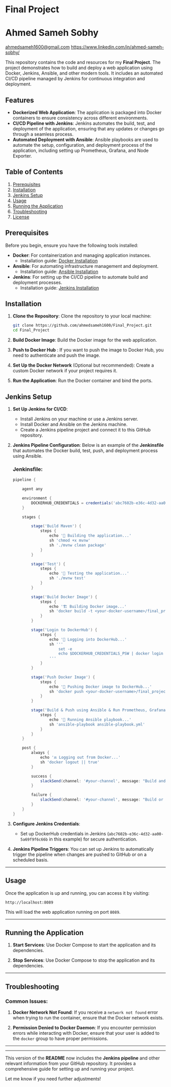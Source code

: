 # Final Project
# Ahmed Sameh Sobhy
ahmedsameh1600@gmail.com
https://www.linkedin.com/in/ahmed-sameh-sobhy/

This repository contains the code and resources for my **Final Project**. The project demonstrates how to build and deploy a web application using Docker, Jenkins, Ansible, and other modern tools. It includes an automated CI/CD pipeline managed by Jenkins for continuous integration and deployment.

## Features

- **Dockerized Web Application**: The application is packaged into Docker containers to ensure consistency across different environments.
- **CI/CD Pipeline with Jenkins**: Jenkins automates the build, test, and deployment of the application, ensuring that any updates or changes go through a seamless process.
- **Automated Deployment with Ansible**: Ansible playbooks are used to automate the setup, configuration, and deployment process of the application, including setting up Prometheus, Grafana, and Node Exporter.

## Table of Contents

1. [Prerequisites](#prerequisites)
2. [Installation](#installation)
3. [Jenkins Setup](#jenkins-setup)
4. [Usage](#usage)
5. [Running the Application](#running-the-application)
6. [Troubleshooting](#troubleshooting)
7. [License](#license)

## Prerequisites

Before you begin, ensure you have the following tools installed:

- **Docker**: For containerization and managing application instances.
  - Installation guide: [Docker Installation](https://docs.docker.com/get-docker/)
- **Ansible**: For automating infrastructure management and deployment.
  - Installation guide: [Ansible Installation](https://docs.ansible.com/ansible/latest/installation_guide/index.html)
- **Jenkins**: For setting up the CI/CD pipeline to automate build and deployment processes.
  - Installation guide: [Jenkins Installation](https://www.jenkins.io/doc/book/installing/)

## Installation

1. **Clone the Repository**:
   Clone the repository to your local machine:
   ```bash
   git clone https://github.com/ahmedsameh1600/Final_Project.git
   cd Final_Project
   ```

2. **Build Docker Image**:
   Build the Docker image for the web application.

3. **Push to Docker Hub** :
   If you want to push the image to Docker Hub, you need to authenticate and push the image.

4. **Set Up the Docker Network** (Optional but recommended):
   Create a custom Docker network if your project requires it.

5. **Run the Application**:
   Run the Docker container and bind the ports.

## Jenkins Setup

1. **Set Up Jenkins for CI/CD**:
   - Install Jenkins on your machine or use a Jenkins server.
   - Install Docker and Ansible on the Jenkins machine.
   - Create a Jenkins pipeline project and connect it to this GitHub repository.
   
2. **Jenkins Pipeline Configuration**:
   Below is an example of the **Jenkinsfile** that automates the Docker build, test, push, and deployment process using Ansible.

   ### Jenkinsfile:
   ```groovy
   pipeline {

       agent any

       environment {
           DOCKERHUB_CREDENTIALS = credentials('abc7602b-e36c-4d32-aa00-5a69f9f6c66b')
       }

       stages {

           stage('Build Maven') {
               steps {
                   echo '🔧 Building the application...'
                   sh 'chmod +x mvnw'
                   sh './mvnw clean package'
               }
           }

           stage('Test') {
               steps {
                   echo '🧪 Testing the application...'
                   sh './mvnw test'
               }
           }

           stage('Build Docker Image') {
               steps {
                   echo '🏗️ Building Docker image...'
                   sh 'docker build -t <your-docker-username>/final_project .'
               }
           }

           stage('Login to DockerHub') {
               steps {
                   echo '🔐 Logging into DockerHub...'
                   sh '''
                       set -e
                       echo $DOCKERHUB_CREDENTIALS_PSW | docker login -u $DOCKERHUB_CREDENTIALS_USR --password-stdin
                   '''
               }
           }

           stage('Push Docker Image') {
               steps {
                   echo '🚀 Pushing Docker image to DockerHub...'
                   sh 'docker push <your-docker-username>/final_project'
               }
           }

           stage('Build & Push using Ansible & Run Prometheus, Grafana, Node Exporter') {
               steps {
                   echo '🚀 Running Ansible playbook...'
                   sh 'ansible-playbook ansible-playbook.yml'
               }
           }
       }

       post {
           always {
               echo '🔚 Logging out from Docker...'
               sh 'docker logout || true'
           }

           success {
               slackSend(channel: '#your-channel', message: "Build and deployment successful!")
           }

           failure {
               slackSend(channel: '#your-channel', message: "Build or deployment failed!")
           }
       }
   }
   ```

3. **Configure Jenkins Credentials**:
   - Set up DockerHub credentials in Jenkins (`abc7602b-e36c-4d32-aa00-5a69f9f6c66b` in this example) for secure authentication.

4. **Jenkins Pipeline Triggers**:
   You can set up Jenkins to automatically trigger the pipeline when changes are pushed to GitHub or on a scheduled basis.

---

## Usage

Once the application is up and running, you can access it by visiting:

```
http://localhost:8089
```

This will load the web application running on port `8089`.

---

## Running the Application


1. **Start Services**:
   Use Docker Compose to start the application and its dependencies.

2. **Stop Services**:
   Use Docker Compose to stop the application and its dependencies.

---

## Troubleshooting

### Common Issues:

1. **Docker Network Not Found**:
   If you receive a `network not found` error when trying to run the container, ensure that the Docker network exists.

2. **Permission Denied to Docker Daemon**:
   If you encounter permission errors while interacting with Docker, ensure that your user is added to the `docker` group to have proper permissions.

---


---

This version of the **README** now includes the **Jenkins pipeline** and other relevant information from your GitHub repository. It provides a comprehensive guide for setting up and running your project.

Let me know if you need further adjustments! 
